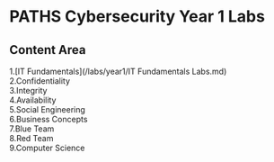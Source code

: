 <h1>PATHS Cybersecurity Year 1 Labs</h1>

<h2>Content Area</h2>

1.[IT Fundamentals](/labs/year1/IT Fundamentals Labs.md)<br>
2.Confidentiality<br>
3.Integrity<br>
4.Availability<br>
5.Social Engineering<br>
6.Business Concepts<br>
7.Blue Team<br>
8.Red Team<br>
9.Computer Science<br>
